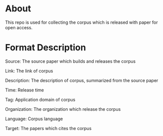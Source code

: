# About

This repo is used for collecting the corpus which is released with paper for open access.

# Format Description 

Source: The source paper which builds and releases the corpus

Link: The link of corpus

Description: The description of corpus, summarized from the source paper

Time: Release time

Tag: Application domain of corpus

Organization: The organization which release the corpus

Language: Corpus language

Target: The papers which cites the corpus 


